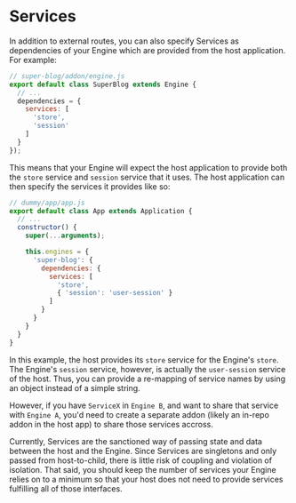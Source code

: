 # Services

In addition to external routes, you can also specify Services as dependencies of your Engine which are provided from the host application. For example:

```js
// super-blog/addon/engine.js
export default class SuperBlog extends Engine {
  // ...
  dependencies = {
    services: [
      'store',
      'session'
    ]
  }
});
```

This means that your Engine will expect the host application to provide both the `store` service and `session` service that it uses. The host application can then specify the services it provides like so:

```js
// dummy/app/app.js
export default class App extends Application {
  // ...
  constructor() {
    super(...arguments);

    this.engines = {
      'super-blog': {
        dependencies: {
          services: [
            'store',
            { 'session': 'user-session' }
          ]
        }
      }
    }
  }
}
```

In this example, the host provides its `store` service for the Engine's `store`. The Engine's `session` service, however, is actually the `user-session` service of the host. Thus, you can provide a re-mapping of service names by using an object instead of a simple string.

However, if you have `ServiceX` in `Engine B`, and want to share that service with `Engine A`, you'd need to create a separate addon (likely an in-repo addon in the host app) to share those services accross.

Currently, Services are the sanctioned way of passing state and data between the host and the Engine. Since Services are singletons and only passed from host-to-child, there is little risk of coupling and violation of isolation. That said, you should keep the number of services your Engine relies on to a minimum so that your host does not need to provide services fulfilling all of those interfaces.
